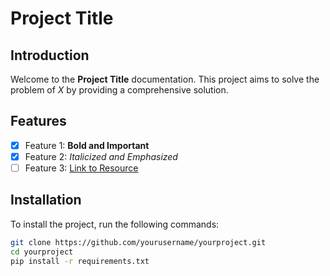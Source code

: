 # Project Title

## Introduction
Welcome to the **Project Title** documentation. This project aims to solve the problem of *X* by providing a comprehensive solution.

## Features
- [x] Feature 1: **Bold and Important**
- [x] Feature 2: *Italicized and Emphasized*
- [ ] Feature 3: [Link to Resource](https://example.com)

## Installation
To install the project, run the following commands:

```bash
git clone https://github.com/yourusername/yourproject.git
cd yourproject
pip install -r requirements.txt
